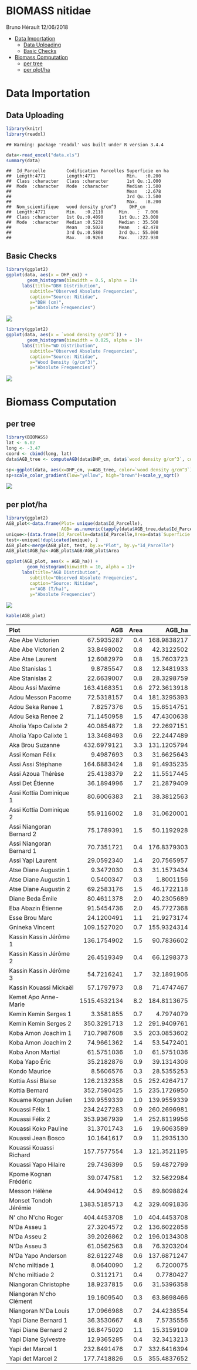 BIOMASS nitidae
================
Bruno Hérault
12/06/2018

-   [Data Importation](#data-importation)
    -   [Data Uploading](#data-uploading)
    -   [Basic Checks](#basic-checks)
-   [Biomass Computation](#biomass-computation)
    -   [per tree](#per-tree)
    -   [per plot/ha](#per-plotha)

Data Importation
================

Data Uploading
--------------

``` r
library(knitr)
library(readxl)
```

    ## Warning: package 'readxl' was built under R version 3.4.4

``` r
data<-read_excel("data.xls")
summary(data)
```

    ##  Id_Parcelle        Codification Parcelles Superficie en ha
    ##  Length:4771        Length:4771            Min.   :0.200   
    ##  Class :character   Class :character       1st Qu.:1.000   
    ##  Mode  :character   Mode  :character       Median :1.500   
    ##                                            Mean   :2.678   
    ##                                            3rd Qu.:3.500   
    ##                                            Max.   :8.200   
    ##  Nom_scientifique   wood density g/cm^3     DHP_cm       
    ##  Length:4771        Min.   :0.2110      Min.   :  7.006  
    ##  Class :character   1st Qu.:0.4090      1st Qu.: 23.000  
    ##  Mode  :character   Median :0.5230      Median : 35.500  
    ##                     Mean   :0.5028      Mean   : 42.478  
    ##                     3rd Qu.:0.5800      3rd Qu.: 55.000  
    ##                     Max.   :0.9260      Max.   :222.930

Basic Checks
------------

``` r
library(ggplot2)
ggplot(data, aes(x = DHP_cm)) +
        geom_histogram(binwidth = 0.5, alpha = 1)+
      labs(title="DBH Distribution", 
         subtitle="Observed Absolute Frequencies",
         caption="Source: Nitidae",
         x="DBH (cm)",
         y="Absolute Frequencies")
```

![](Biomass_files/figure-markdown_github/DBH_SS-1.png)

``` r
library(ggplot2)
ggplot(data, aes(x = `wood density g/cm^3`)) +
        geom_histogram(binwidth = 0.025, alpha = 1)+
      labs(title="WD Distribution", 
         subtitle="Observed Absolute Frequencies",
         caption="Source: Nitidae",
         x="Wood Density (g/cm^3)",
         y="Absolute Frequencies")
```

![](Biomass_files/figure-markdown_github/WD_SS-1.png)

Biomass Computation
===================

per tree
--------

``` r
library(BIOMASS)
lat <- 6.02
long <- -3.47
coord <- cbind(long, lat)
data$AGB_tree <- computeAGB(data$DHP_cm, data$`wood density g/cm^3`, coord=coord)

sp<-ggplot(data, aes(x=DHP_cm, y=AGB_tree, color=`wood density g/cm^3`)) + geom_point()
sp+scale_color_gradient(low="yellow", high="brown")+scale_y_sqrt()
```

![](Biomass_files/figure-markdown_github/AGBtree-1.png)

per plot/ha
-----------

``` r
library(ggplot2)
AGB_plot<-data.frame(Plot= unique(data$Id_Parcelle),
                     AGB= as.numeric(tapply(data$AGB_tree,data$Id_Parcelle, sum)))
unique<-(data.frame(Id_Parcelle=data$Id_Parcelle,Area=data$`Superficie en ha`))
test<-unique[!duplicated(unique), ]
AGB_plot<-merge(AGB_plot, test, by.x="Plot", by.y="Id_Parcelle")
AGB_plot$AGB_ha<-AGB_plot$AGB/AGB_plot$Area

ggplot(AGB_plot, aes(x = AGB_ha)) +
        geom_histogram(binwidth = 10, alpha = 1)+
      labs(title="AGB Distribution", 
         subtitle="Observed Absolute Frequencies",
         caption="Source: Nitidae",
         x="AGB (T/ha)",
         y="Absolute Frequencies")
```

![](Biomass_files/figure-markdown_github/biomass_SS-1.png)

``` r
kable(AGB_plot)
```

| Plot                     |           AGB|  Area|      AGB\_ha|
|:-------------------------|-------------:|-----:|------------:|
| Abe Abe Victorien        |    67.5935287|   0.4|  168.9838217|
| Abe Abe Victorien 2      |    33.8498002|   0.8|   42.3122502|
| Abe Atse Laurent         |    12.6082979|   0.8|   15.7603723|
| Abe Stanislas 1          |     9.8785547|   0.8|   12.3481933|
| Abe Stanislas 2          |    22.6639007|   0.8|   28.3298759|
| Abou Assi Maxime         |   163.4168351|   0.6|  272.3613918|
| Adou Messon Pacome       |    72.5318157|   0.4|  181.3295393|
| Adou Seka Renee 1        |     7.8257376|   0.5|   15.6514751|
| Adou Seka Renee 2        |    71.1450958|   1.5|   47.4300638|
| Aholia Yapo Calixte 2    |    40.0854872|   1.8|   22.2697151|
| Aholia Yapo Calixte 1    |    13.3468493|   0.6|   22.2447489|
| Aka Brou Suzanne         |   432.6979121|   3.3|  131.1205794|
| Assi Koman Félix         |     9.4987693|   0.3|   31.6625643|
| Assi Assi Stéphane       |   164.6883424|   1.8|   91.4935235|
| Assi Azoua Thérèse       |    25.4138379|   2.2|   11.5517445|
| Assi Det Étienne         |    36.1894996|   1.7|   21.2879409|
| Assi Kottia Dominique 1  |    80.6006383|   2.1|   38.3812563|
| Assi Kottia Dominique 2  |    55.9116002|   1.8|   31.0620001|
| Assi Niangoran Bernard 2 |    75.1789391|   1.5|   50.1192928|
| Assi Niangoran Bernard 1 |    70.7351721|   0.4|  176.8379303|
| Assi Yapi Laurent        |    29.0592340|   1.4|   20.7565957|
| Atse Diane Augustin 1    |     9.3472030|   0.3|   31.1573434|
| Atse Diane Augustin 1    |     0.5400347|   0.3|    1.8001156|
| Atse Diane Augustin 2    |    69.2583176|   1.5|   46.1722118|
| Diane Beda Émile         |    80.4611378|   2.0|   40.2305689|
| Eba Abazin Étienne       |    91.5454736|   2.0|   45.7727368|
| Esse Brou Marc           |    24.1200491|   1.1|   21.9273174|
| Gnineka Vincent          |   109.1527020|   0.7|  155.9324314|
| Kassin Kassin Jérôme 1   |   136.1754902|   1.5|   90.7836602|
| Kassin Kassin Jérôme 2   |    26.4519349|   0.4|   66.1298373|
| Kassin Kassin Jérôme 3   |    54.7216241|   1.7|   32.1891906|
| Kassin Kouassi Mickaël   |    57.1797973|   0.8|   71.4747467|
| Kemet Apo Anne-Marie     |  1515.4532134|   8.2|  184.8113675|
| Kemin Kemin Serges 1     |     3.3581855|   0.7|    4.7974079|
| Kemin Kemin Serges 2     |   350.3291713|   1.2|  291.9409761|
| Koba Amon Joachim 1      |   710.7987608|   3.5|  203.0853602|
| Koba Amon Joachim 2      |    74.9661362|   1.4|   53.5472401|
| Koba Anon Martial        |    61.5751036|   1.0|   61.5751036|
| Koba Yapo Éric           |    35.2182876|   0.9|   39.1314306|
| Kondo Maurice            |     8.5606576|   0.3|   28.5355253|
| Kottia Assi Blaise       |   126.2132358|   0.5|  252.4264717|
| Kottia Bernard           |   352.7590425|   1.5|  235.1726950|
| Kouame Kognan Julien     |   139.9559339|   1.0|  139.9559339|
| Kouassi Félix 1          |   234.2427283|   0.9|  260.2696981|
| Kouassi Félix 2          |   353.9367939|   1.4|  252.8119956|
| Kouassi Koko Pauline     |    31.3701743|   1.6|   19.6063589|
| Kouassi Jean Bosco       |    10.1641617|   0.9|   11.2935130|
| Kouassi Kouassi Richard  |   157.7577554|   1.3|  121.3521195|
| Kouassi Yapo Hilaire     |    29.7436399|   0.5|   59.4872799|
| Kpome Kognan Frédéric    |    39.0747581|   1.2|   32.5622984|
| Messon Hélène            |    44.9049412|   0.5|   89.8098824|
| Monset Tondoh Jérémie    |  1383.5185713|   4.2|  329.4091836|
| N' cho N'cho Roger       |   404.4453708|   1.0|  404.4453708|
| N'Da Asseu 1             |    27.3204572|   0.2|  136.6022858|
| N'Da Asseu 2             |    39.2026862|   0.2|  196.0134308|
| N'Da Asseu 3             |    61.0562563|   0.8|   76.3203204|
| N'Da Yapo Anderson       |    82.6122748|   0.6|  137.6871247|
| N'cho miltiade 1         |     8.0640090|   1.2|    6.7200075|
| N'cho miltiade 2         |     0.3112171|   0.4|    0.7780427|
| Niangoran Christophe     |    18.9237815|   0.6|   31.5396358|
| Niangoran N'cho Clément  |    19.1609540|   0.3|   63.8698466|
| Niangoran N'Da Louis     |    17.0966988|   0.7|   24.4238554|
| Yapi Diane Bernard 1     |    36.3530667|   4.8|    7.5735556|
| Yapi Diane Bernard 2     |    16.8475020|   1.1|   15.3159109|
| Yapi Diane Sylvestre     |    12.9365285|   0.4|   32.3413213|
| Yapi det Marcel 1        |   232.8491476|   0.7|  332.6416394|
| Yapi det Marcel 2        |   177.7418826|   0.5|  355.4837652|
